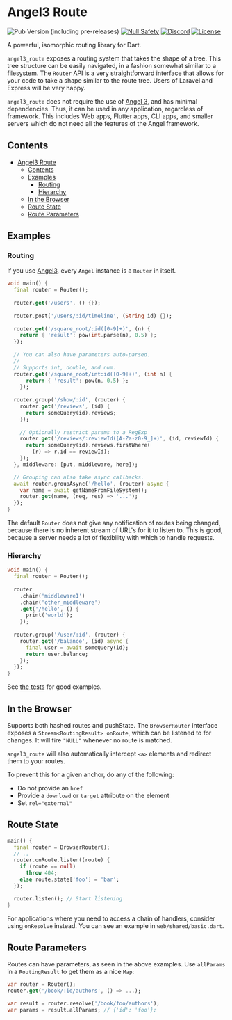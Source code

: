 # Angel3 Route

![Pub Version (including pre-releases)](https://img.shields.io/pub/v/angel3_route?include_prereleases)
[![Null Safety](https://img.shields.io/badge/null-safety-brightgreen)](https://dart.dev/null-safety)
[![Discord](https://img.shields.io/discord/1060322353214660698)](https://discord.gg/3X6bxTUdCM)
[![License](https://img.shields.io/github/license/dart-backend/angel)](https://github.com/dart-backend/angel/tree/master/packages/route/LICENSE)

A powerful, isomorphic routing library for Dart.

`angel3_route` exposes a routing system that takes the shape of a tree. This tree structure can be easily navigated, in a fashion somewhat similar to a filesystem. The `Router` API is a very straightforward interface that allows for your code to take a shape similar to the route tree. Users of Laravel and Express will be very happy.

`angel3_route` does not require the use of [Angel 3](https://pub.dev/packages/angel3_framework), and has minimal dependencies. Thus, it can be used in any application, regardless of framework. This includes Web apps, Flutter apps, CLI apps, and smaller servers which do not need all the features of the Angel framework.

## Contents

- [Angel3 Route](#angel3-route)
  - [Contents](#contents)
  - [Examples](#examples)
    - [Routing](#routing)
    - [Hierarchy](#hierarchy)
  - [In the Browser](#in-the-browser)
  - [Route State](#route-state)
  - [Route Parameters](#route-parameters)

## Examples

### Routing

If you use [Angel3](https://pub.dev/packages/angel3_framework), every `Angel` instance is a `Router` in itself.

```dart
void main() {
  final router = Router();
  
  router.get('/users', () {});
  
  router.post('/users/:id/timeline', (String id) {});
  
  router.get('/square_root/:id([0-9]+)', (n) { 
    return { 'result': pow(int.parse(n), 0.5) };
  });
  
  // You can also have parameters auto-parsed.
  //
  // Supports int, double, and num.
  router.get('/square_root/int:id([0-9]+)', (int n) { 
      return { 'result': pow(n, 0.5) };
    });
  
  router.group('/show/:id', (router) {
    router.get('/reviews', (id) {
      return someQuery(id).reviews;
    });
    
    // Optionally restrict params to a RegExp
    router.get('/reviews/:reviewId([A-Za-z0-9_]+)', (id, reviewId) {
      return someQuery(id).reviews.firstWhere(
        (r) => r.id == reviewId);
    });
  }, middleware: [put, middleware, here]);

  // Grouping can also take async callbacks.
  await router.groupAsync('/hello', (router) async {
    var name = await getNameFromFileSystem();
    router.get(name, (req, res) => '...');
  });
}
```

The default `Router` does not give any notification of routes being changed, because there is no inherent stream of URL's for it to listen to. This is good, because a server needs a lot of flexibility with which to handle requests.

### Hierarchy

```dart
void main() {
  final router = Router();
  
  router
    .chain('middleware1')
    .chain('other_middleware')
    .get('/hello', () {
      print('world');
    });
  
  router.group('/user/:id', (router) {
    router.get('/balance', (id) async {
      final user = await someQuery(id);
      return user.balance;
    });
  });
}
```

See [the tests](test/route/no_params.dart) for good examples.

## In the Browser

Supports both hashed routes and pushState. The `BrowserRouter` interface exposes a `Stream<RoutingResult> onRoute`, which can be listened to for changes. It will fire `"NULL"` whenever no route is matched.

`angel3_route` will also automatically intercept `<a>` elements and redirect them to your routes.

To prevent this for a given anchor, do any of the following:

- Do not provide an `href`
- Provide a `download` or `target` attribute on the element
- Set `rel="external"`
  
## Route State

```dart
main() {
  final router = BrowserRouter();
  // ..
  router.onRoute.listen((route) {
    if (route == null)
      throw 404;
    else route.state['foo'] = 'bar';
  });

  router.listen(); // Start listening
}
```

For applications where you need to access a chain of handlers, consider using `onResolve` instead. You can see an example in `web/shared/basic.dart`.

## Route Parameters

Routes can have parameters, as seen in the above examples. Use `allParams` in a `RoutingResult` to get them as a nice `Map`:

```dart
var router = Router();
router.get('/book/:id/authors', () => ...);

var result = router.resolve('/book/foo/authors');
var params = result.allParams; // {'id': 'foo'};
```
